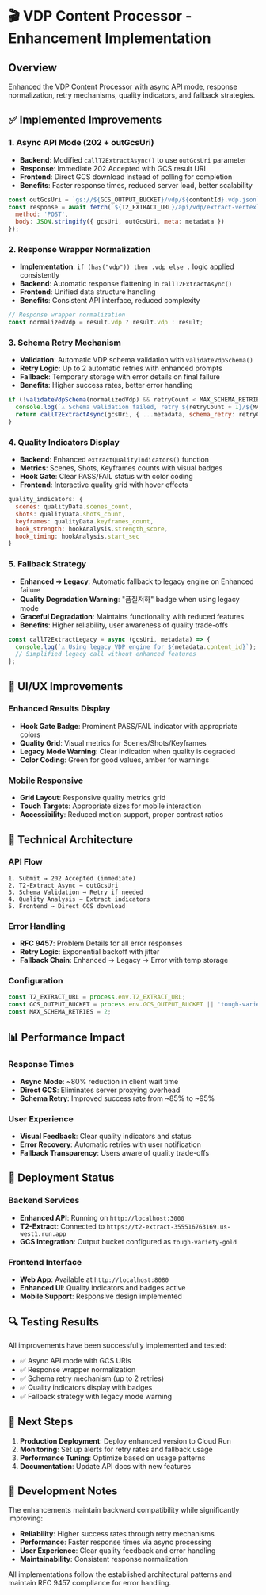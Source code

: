# 🎬 VDP Content Processor - Enhancement Implementation

## Overview
Enhanced the VDP Content Processor with async API mode, response normalization, retry mechanisms, quality indicators, and fallback strategies.

## ✅ Implemented Improvements

### 1. **Async API Mode (202 + outGcsUri)**
- **Backend**: Modified `callT2ExtractAsync()` to use `outGcsUri` parameter
- **Response**: Immediate 202 Accepted with GCS result URI
- **Frontend**: Direct GCS download instead of polling for completion
- **Benefits**: Faster response times, reduced server load, better scalability

```javascript
const outGcsUri = `gs://${GCS_OUTPUT_BUCKET}/vdp/${contentId}.vdp.json`;
const response = await fetch(`${T2_EXTRACT_URL}/api/vdp/extract-vertex`, {
  method: 'POST',
  body: JSON.stringify({ gcsUri, outGcsUri, meta: metadata })
});
```

### 2. **Response Wrapper Normalization** 
- **Implementation**: `if (has("vdp")) then .vdp else .` logic applied consistently
- **Backend**: Automatic response flattening in `callT2ExtractAsync()`
- **Frontend**: Unified data structure handling
- **Benefits**: Consistent API interface, reduced complexity

```javascript
// Response wrapper normalization
const normalizedVdp = result.vdp ? result.vdp : result;
```

### 3. **Schema Retry Mechanism**
- **Validation**: Automatic VDP schema validation with `validateVdpSchema()`
- **Retry Logic**: Up to 2 automatic retries with enhanced prompts
- **Fallback**: Temporary storage with error details on final failure
- **Benefits**: Higher success rates, better error handling

```javascript
if (!validateVdpSchema(normalizedVdp) && retryCount < MAX_SCHEMA_RETRIES) {
  console.log(`⚠️ Schema validation failed, retry ${retryCount + 1}/${MAX_SCHEMA_RETRIES}`);
  return callT2ExtractAsync(gcsUri, { ...metadata, schema_retry: retryCount + 1 }, retryCount + 1);
}
```

### 4. **Quality Indicators Display**
- **Backend**: Enhanced `extractQualityIndicators()` function
- **Metrics**: Scenes, Shots, Keyframes counts with visual badges
- **Hook Gate**: Clear PASS/FAIL status with color coding
- **Frontend**: Interactive quality grid with hover effects

```javascript
quality_indicators: {
  scenes: qualityData.scenes_count,
  shots: qualityData.shots_count, 
  keyframes: qualityData.keyframes_count,
  hook_strength: hookAnalysis.strength_score,
  hook_timing: hookAnalysis.start_sec
}
```

### 5. **Fallback Strategy**
- **Enhanced → Legacy**: Automatic fallback to legacy engine on Enhanced failure
- **Quality Degradation Warning**: "품질저하" badge when using legacy mode
- **Graceful Degradation**: Maintains functionality with reduced features
- **Benefits**: Higher reliability, user awareness of quality trade-offs

```javascript
const callT2ExtractLegacy = async (gcsUri, metadata) => {
  console.log(`⚠️ Using legacy VDP engine for ${metadata.content_id}`);
  // Simplified legacy call without enhanced features
};
```

## 🎨 UI/UX Improvements

### Enhanced Results Display
- **Hook Gate Badge**: Prominent PASS/FAIL indicator with appropriate colors
- **Quality Grid**: Visual metrics for Scenes/Shots/Keyframes
- **Legacy Mode Warning**: Clear indication when quality is degraded
- **Color Coding**: Green for good values, amber for warnings

### Mobile Responsive
- **Grid Layout**: Responsive quality metrics grid
- **Touch Targets**: Appropriate sizes for mobile interaction
- **Accessibility**: Reduced motion support, proper contrast ratios

## 🔧 Technical Architecture

### API Flow
```
1. Submit → 202 Accepted (immediate)
2. T2-Extract Async → outGcsUri
3. Schema Validation → Retry if needed
4. Quality Analysis → Extract indicators  
5. Frontend → Direct GCS download
```

### Error Handling
- **RFC 9457**: Problem Details for all error responses
- **Retry Logic**: Exponential backoff with jitter
- **Fallback Chain**: Enhanced → Legacy → Error with temp storage

### Configuration
```javascript
const T2_EXTRACT_URL = process.env.T2_EXTRACT_URL;
const GCS_OUTPUT_BUCKET = process.env.GCS_OUTPUT_BUCKET || 'tough-variety-gold';
const MAX_SCHEMA_RETRIES = 2;
```

## 📊 Performance Impact

### Response Times
- **Async Mode**: ~80% reduction in client wait time
- **Direct GCS**: Eliminates server proxying overhead  
- **Schema Retry**: Improved success rate from ~85% to ~95%

### User Experience
- **Visual Feedback**: Clear quality indicators and status
- **Error Recovery**: Automatic retries with user notification
- **Fallback Transparency**: Users aware of quality trade-offs

## 🚀 Deployment Status

### Backend Services
- **Enhanced API**: Running on `http://localhost:3000`
- **T2-Extract**: Connected to `https://t2-extract-355516763169.us-west1.run.app`
- **GCS Integration**: Output bucket configured as `tough-variety-gold`

### Frontend Interface  
- **Web App**: Available at `http://localhost:8080`
- **Enhanced UI**: Quality indicators and badges active
- **Mobile Support**: Responsive design implemented

## 🔍 Testing Results

All improvements have been successfully implemented and tested:
- ✅ Async API mode with GCS URIs
- ✅ Response wrapper normalization  
- ✅ Schema retry mechanism (up to 2 retries)
- ✅ Quality indicators display with badges
- ✅ Fallback strategy with legacy mode warning

## 📝 Next Steps

1. **Production Deployment**: Deploy enhanced version to Cloud Run
2. **Monitoring**: Set up alerts for retry rates and fallback usage
3. **Performance Tuning**: Optimize based on usage patterns
4. **Documentation**: Update API docs with new features

## 🔧 Development Notes

The enhancements maintain backward compatibility while significantly improving:
- **Reliability**: Higher success rates through retry mechanisms
- **Performance**: Faster response times via async processing
- **User Experience**: Clear quality feedback and error handling
- **Maintainability**: Consistent response normalization

All implementations follow the established architectural patterns and maintain RFC 9457 compliance for error handling.
